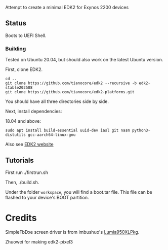 Attempt to create a minimal EDK2 for Exynos 2200 devices

## Status
Boots to UEFI Shell.

### Building
Tested on Ubuntu 20.04, but should also work on the latest Ubuntu version.

First, clone EDK2.

```
cd ..
git clone https://github.com/tianocore/edk2 --recursive -b edk2-stable202508
git clone https://github.com/tianocore/edk2-platforms.git
```

You should have all three directories side by side.

Next, install dependencies:

18.04 and above:

```
sudo apt install build-essential uuid-dev iasl git nasm python3-distutils gcc-aarch64-linux-gnu
```

Also see [EDK2 website](https://github.com/tianocore/tianocore.github.io/wiki/Using-EDK-II-with-Native-GCC#Install_required_software_from_apt)

## Tutorials

First run ./firstrun.sh

Then, ./build.sh.

Under the folder `workspace`, you will find a boot.tar file. This file can be flashed to your device's BOOT partition.

# Credits

SimpleFbDxe screen driver is from imbushuo's [Lumia950XLPkg](https://github.com/WOA-Project/Lumia950XLPkg).

Zhuowei for making edk2-pixel3
